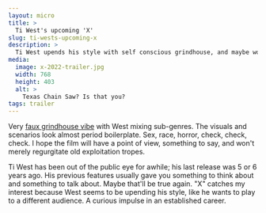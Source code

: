 ```yaml
---
layout: micro
title: >
  Ti West's upcoming 'X'
slug: ti-wests-upcoming-x
description: > 
  Ti West upends his style with self conscious grindhouse, and maybe working like he wants to play to a different audience.
media: 
  image: x-2022-trailer.jpg
  width: 768
  height: 403
  alt: >
    Texas Chain Saw? Is that you?
tags: trailer
---
```


Very [faux grindhouse vibe](https://www.youtube.com/results?search_query=trailer+x+2022+ti+west+a24) with West mixing sub-genres. The visuals and scenarios look almost period boilerplate. Sex, race, horror, check, check, check. I hope the film will have a point of view, something to say, and won't merely regurgitate old exploitation tropes.<!--more-->

Ti West has been out of the public eye for awhile; his last release was 5 or 6 years ago. His previous features usually gave you something to think about and something to talk about. Maybe that'll be true again. "X" catches my interest because West seems to be upending his style, like he wants to play to a different audience. A curious impulse in an established career.
